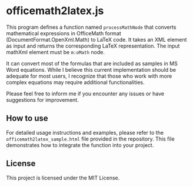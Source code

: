 # officemath2latex.js

This program defines a function named `processMathNode` that converts mathematical
expressions in OfficeMath format (DocumentFormat.OpenXml.Math) to LaTeX code.
It takes an XML element as input and returns the corresponding LaTeX representation.
The input mathXml element must be `m:oMath` node.

It can convert most of the formulas that are included as samples in MS Word equations.
While I believe this current implementation should be adequate for most users,
I recognize that those who work with more complex equations may require additional functionalities.

Please feel free to inform me if you encounter any issues or have suggestions for improvement.

## How to use

For detailed usage instructions and examples, please refer to the `officemath2latex_sample.html` file provided in the repository.
This file demonstrates how to integrate the function into your project.

## License
This project is licensed under the MIT License.
